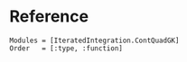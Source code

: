 # Reference

```@autodocs
Modules = [IteratedIntegration.ContQuadGK]
Order   = [:type, :function]
```